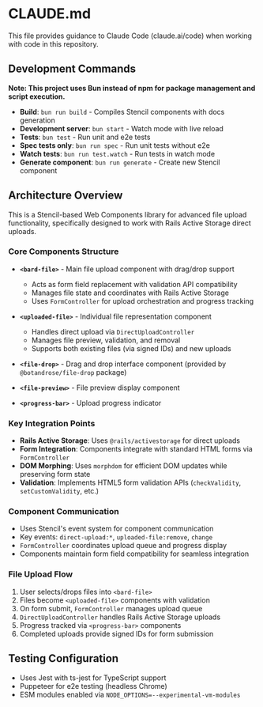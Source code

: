 # CLAUDE.md

This file provides guidance to Claude Code (claude.ai/code) when working with code in this repository.

## Development Commands

**Note: This project uses Bun instead of npm for package management and script execution.**

- **Build**: `bun run build` - Compiles Stencil components with docs generation
- **Development server**: `bun start` - Watch mode with live reload 
- **Tests**: `bun test` - Run unit and e2e tests
- **Spec tests only**: `bun run spec` - Run unit tests without e2e
- **Watch tests**: `bun run test.watch` - Run tests in watch mode
- **Generate component**: `bun run generate` - Create new Stencil component

## Architecture Overview

This is a Stencil-based Web Components library for advanced file upload functionality, specifically designed to work with Rails Active Storage direct uploads.

### Core Components Structure

- **`<bard-file>`** - Main file upload component with drag/drop support
  - Acts as form field replacement with validation API compatibility
  - Manages file state and coordinates with Rails Active Storage
  - Uses `FormController` for upload orchestration and progress tracking
  
- **`<uploaded-file>`** - Individual file representation component
  - Handles direct upload via `DirectUploadController` 
  - Manages file preview, validation, and removal
  - Supports both existing files (via signed IDs) and new uploads
  
- **`<file-drop>`** - Drag and drop interface component (provided by `@botandrose/file-drop` package)
- **`<file-preview>`** - File preview display component  
- **`<progress-bar>`** - Upload progress indicator

### Key Integration Points

- **Rails Active Storage**: Uses `@rails/activestorage` for direct uploads
- **Form Integration**: Components integrate with standard HTML forms via `FormController`
- **DOM Morphing**: Uses `morphdom` for efficient DOM updates while preserving form state
- **Validation**: Implements HTML5 form validation APIs (`checkValidity`, `setCustomValidity`, etc.)

### Component Communication

- Uses Stencil's event system for component communication
- Key events: `direct-upload:*`, `uploaded-file:remove`, `change`
- `FormController` coordinates upload queue and progress display
- Components maintain form field compatibility for seamless integration

### File Upload Flow

1. User selects/drops files into `<bard-file>`
2. Files become `<uploaded-file>` components with validation
3. On form submit, `FormController` manages upload queue
4. `DirectUploadController` handles Rails Active Storage uploads
5. Progress tracked via `<progress-bar>` components
6. Completed uploads provide signed IDs for form submission

## Testing Configuration

- Uses Jest with ts-jest for TypeScript support
- Puppeteer for e2e testing (headless Chrome)
- ESM modules enabled via `NODE_OPTIONS=--experimental-vm-modules`